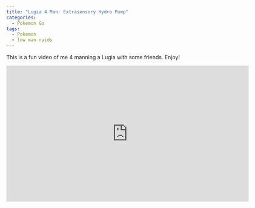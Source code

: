 ```yaml
---
title: "Lugia 4 Man: Extrasensory Hydro Pump"
categories:
  - Pokemon Go
tags:
  - Pokemon
  - low man raids
---
```


This is a fun video of me 4 manning a Lugia with some friends. Enjoy!

<iframe width="640" height="360" src="https://www.youtube.com/watch?v=FJt58JpQvuQ&t=274s" frameborder="0" allowfullscreen></iframe>
